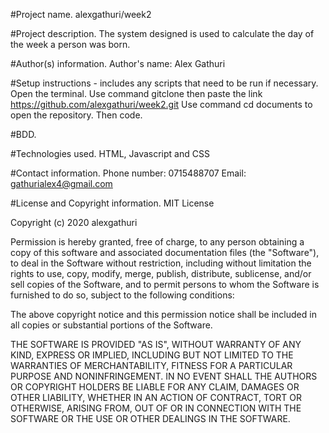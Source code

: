 
#Project name.
    alexgathuri/week2


#Project description.
    The system designed is used to calculate the day of the week a person was born.


#Author(s) information.
Author's name: Alex Gathuri

#Setup instructions - includes any scripts that need to be run if necessary.
    Open the terminal.
    Use command gitclone then paste the link https://github.com/alexgathuri/week2.git
    Use command cd documents to open the repository. Then code.


#BDD.


#Technologies used.
HTML, Javascript and CSS


#Contact information.
    Phone number: 0715488707
    Email: gathurialex4@gmail.com


#License and Copyright information.
    MIT License

Copyright (c) 2020 alexgathuri

Permission is hereby granted, free of charge, to any person obtaining a copy
of this software and associated documentation files (the "Software"), to deal
in the Software without restriction, including without limitation the rights
to use, copy, modify, merge, publish, distribute, sublicense, and/or sell
copies of the Software, and to permit persons to whom the Software is
furnished to do so, subject to the following conditions:

The above copyright notice and this permission notice shall be included in all
copies or substantial portions of the Software.

THE SOFTWARE IS PROVIDED "AS IS", WITHOUT WARRANTY OF ANY KIND, EXPRESS OR
IMPLIED, INCLUDING BUT NOT LIMITED TO THE WARRANTIES OF MERCHANTABILITY,
FITNESS FOR A PARTICULAR PURPOSE AND NONINFRINGEMENT. IN NO EVENT SHALL THE
AUTHORS OR COPYRIGHT HOLDERS BE LIABLE FOR ANY CLAIM, DAMAGES OR OTHER
LIABILITY, WHETHER IN AN ACTION OF CONTRACT, TORT OR OTHERWISE, ARISING FROM,
OUT OF OR IN CONNECTION WITH THE SOFTWARE OR THE USE OR OTHER DEALINGS IN THE
SOFTWARE.

